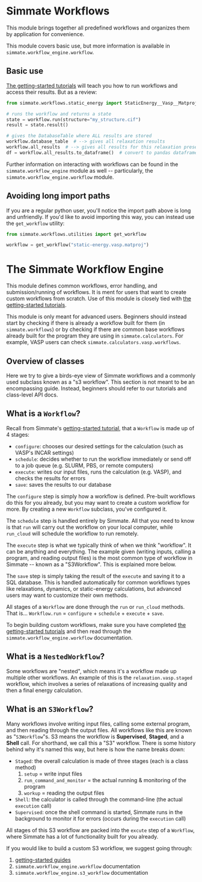 # Simmate Workflows

This module brings together all predefined workflows and organizes them by application for convenience.

This module covers basic use, but more information is available in `simmate.workflow_engine.workflow`.


## Basic use

[The getting-started tutorials](/getting_started/overview/) will teach you how to run workflows and access their results. But as a review:

``` python
from simmate.workflows.static_energy import StaticEnergy__Vasp__Matproj as workflow

# runs the workflow and returns a state
state = workflow.run(structure="my_structure.cif")
result = state.result()

# gives the DatabaseTable where ALL results are stored
workflow.database_table  # --> gives all relaxation results
workflow.all_results  # --> gives all results for this relaxation preset
df = workflow.all_results.to_dataframe()  # convert to pandas dataframe
```

Further information on interacting with workflows can be found in the `simmate.workflow_engine` module as well -- particularly, the `simmate.workflow_engine.workflow` module.


## Avoiding long import paths

If you are a regular python user, you'll notice the import path above is long and unfriendly. If you'd like to avoid importing this way, you can instead use the `get_workflow` utility:

``` python
from simmate.workflows.utilities import get_workflow

workflow = get_workflow("static-energy.vasp.matproj")
```


# The Simmate Workflow Engine


This module defines common workflows, error handling, and submission/running of workflows. It is ment for users that want to create custom workflows from scratch. Use of this module is closely tied with [the getting-started tutorials](/getting_started/overview/).

This module is only meant for advanced users. Beginners should instead start by checking if there is already a workflow built for them (in `simmate.workflows`) or by checking if there are common base workflows already built for the program they are using in `simmate.calculators`. For example, VASP users can check `simmate.calculators.vasp.workflows`.


## Overview of classes

Here we try to give a birds-eye view of Simmate workflows and a commonly used subclass known as a "s3 workflow". This section is not meant to be an encompassing guide. Instead, beginners should refer to our tutorials and class-level API docs.


## What is a `Workflow`?

Recall from Simmate's [getting-started tutorial](/getting_started/run_a_workflow/stages_of_a_workflow/), that a `Workflow` is made up of 4 stages:

- `configure`: chooses our desired settings for the calculation (such as VASP's INCAR settings)
- `schedule`: decides whether to run the workflow immediately or send off to a job queue (e.g. SLURM, PBS, or remote computers)
- `execute`: writes our input files, runs the calculation (e.g. VASP), and checks the results for errors
- `save`: saves the results to our database

The `configure` step is simply how a workflow is defined. Pre-built workflows do this for you already, but you may want to create a custom workflow for more. By creating a new `Workflow` subclass, you've configured it.

The `schedule` step is handled entirely by Simmate. All that you need to know is that `run` will carry out the workflow on your local computer, while `run_cloud` will schedule the workflow to run remotely.

The `execute` step is what we typically think of when we think "workflow". It can be anything and everything. The example given (writing inputs, calling a program, and reading output files) is the most common type of workflow in Simmate -- known as a "S3Workflow". This is explained more below.

The `save` step is simply taking the result of the `execute` and saving it to a SQL database. This is handled automatically for common workflows types like relaxations, dynamics, or static-energy calculations, but advanced users may want to customize their own methods.

All stages of a `Workflow` are done through the `run` or `run_cloud` methods. That is... `Workflow.run` = `configure` + `schedule` + `execute` + `save`.

To begin building custom workflows, make sure you have completed [the getting-started tutorials](getting_started/) and then read through the `simmate.workflow_engine.workflow` documentation.


## What is a `NestedWorkflow`?

Some workflows are "nested", which means it's a workflow made up multiple other workflows. An example of this is the `relaxation.vasp.staged` workflow, which involves a series of relaxations of increasing quality and then a final energy calculation.


## What is an `S3Workflow`?

Many workflows involve writing input files, calling some external program, and then reading through the output files. All workflows like this are known as "`S3Workflow`"s. S3 means the workflow is **Supervised**, **Staged**, and a **Shell** call. For shorthand, we call this a "S3" workflow. There is some history behind why it's named this way, but here is how the name breaks down:

- `Staged`: the overall calculation is made of three stages (each is a class method)
    1. `setup` = write input files
    2. `run_command_and_monitor` = the actual running & monitoring of the program
    3. `workup` = reading the output files
- `Shell`: the calculator is called through the command-line (the actual `execution` call)
- `Supervised`: once the shell command is started, Simmate runs in the background to monitor it for errors (occurs during the `execution` call)

All stages of this S3 workflow are packed into the `excute` step of a `Workflow`, where Simmate has a lot of functionality built for you already.

If you would like to build a custom S3 workflow, we suggest going through:
1. [getting-started guides](/simmate/getting_started/overview/)
2. `simmate.workflow_engine.workflow` documentation
3. `simmate.workflow_engine.s3_workflow` documentation

